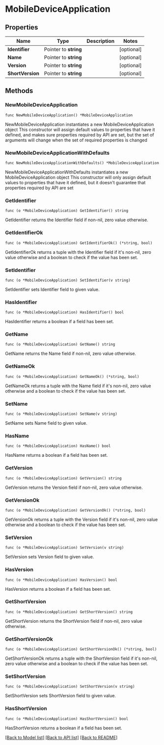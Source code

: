 # MobileDeviceApplication

## Properties

Name | Type | Description | Notes
------------ | ------------- | ------------- | -------------
**Identifier** | Pointer to **string** |  | [optional] 
**Name** | Pointer to **string** |  | [optional] 
**Version** | Pointer to **string** |  | [optional] 
**ShortVersion** | Pointer to **string** |  | [optional] 

## Methods

### NewMobileDeviceApplication

`func NewMobileDeviceApplication() *MobileDeviceApplication`

NewMobileDeviceApplication instantiates a new MobileDeviceApplication object
This constructor will assign default values to properties that have it defined,
and makes sure properties required by API are set, but the set of arguments
will change when the set of required properties is changed

### NewMobileDeviceApplicationWithDefaults

`func NewMobileDeviceApplicationWithDefaults() *MobileDeviceApplication`

NewMobileDeviceApplicationWithDefaults instantiates a new MobileDeviceApplication object
This constructor will only assign default values to properties that have it defined,
but it doesn't guarantee that properties required by API are set

### GetIdentifier

`func (o *MobileDeviceApplication) GetIdentifier() string`

GetIdentifier returns the Identifier field if non-nil, zero value otherwise.

### GetIdentifierOk

`func (o *MobileDeviceApplication) GetIdentifierOk() (*string, bool)`

GetIdentifierOk returns a tuple with the Identifier field if it's non-nil, zero value otherwise
and a boolean to check if the value has been set.

### SetIdentifier

`func (o *MobileDeviceApplication) SetIdentifier(v string)`

SetIdentifier sets Identifier field to given value.

### HasIdentifier

`func (o *MobileDeviceApplication) HasIdentifier() bool`

HasIdentifier returns a boolean if a field has been set.

### GetName

`func (o *MobileDeviceApplication) GetName() string`

GetName returns the Name field if non-nil, zero value otherwise.

### GetNameOk

`func (o *MobileDeviceApplication) GetNameOk() (*string, bool)`

GetNameOk returns a tuple with the Name field if it's non-nil, zero value otherwise
and a boolean to check if the value has been set.

### SetName

`func (o *MobileDeviceApplication) SetName(v string)`

SetName sets Name field to given value.

### HasName

`func (o *MobileDeviceApplication) HasName() bool`

HasName returns a boolean if a field has been set.

### GetVersion

`func (o *MobileDeviceApplication) GetVersion() string`

GetVersion returns the Version field if non-nil, zero value otherwise.

### GetVersionOk

`func (o *MobileDeviceApplication) GetVersionOk() (*string, bool)`

GetVersionOk returns a tuple with the Version field if it's non-nil, zero value otherwise
and a boolean to check if the value has been set.

### SetVersion

`func (o *MobileDeviceApplication) SetVersion(v string)`

SetVersion sets Version field to given value.

### HasVersion

`func (o *MobileDeviceApplication) HasVersion() bool`

HasVersion returns a boolean if a field has been set.

### GetShortVersion

`func (o *MobileDeviceApplication) GetShortVersion() string`

GetShortVersion returns the ShortVersion field if non-nil, zero value otherwise.

### GetShortVersionOk

`func (o *MobileDeviceApplication) GetShortVersionOk() (*string, bool)`

GetShortVersionOk returns a tuple with the ShortVersion field if it's non-nil, zero value otherwise
and a boolean to check if the value has been set.

### SetShortVersion

`func (o *MobileDeviceApplication) SetShortVersion(v string)`

SetShortVersion sets ShortVersion field to given value.

### HasShortVersion

`func (o *MobileDeviceApplication) HasShortVersion() bool`

HasShortVersion returns a boolean if a field has been set.


[[Back to Model list]](../README.md#documentation-for-models) [[Back to API list]](../README.md#documentation-for-api-endpoints) [[Back to README]](../README.md)


